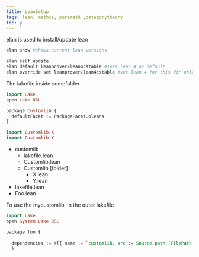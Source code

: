 ```yaml
---
title: LeanSetup
tags: lean, mathcs, puremath ,categorytheory
toc: y
---
```


elan is used to install/update lean  

```bash
elan show #shows current lean versions
```

```bash
elan self update
elan default leanprover/lean4:stable #sets lean 4 as default
elan override set leanprover/lean4:stable #set lean 4 for this dir only
```


The lakefile inside somefolder

```{.hs filename=lakefile.lean}
import Lake
open Lake DSL

package Customlib {
  defaultFacet := PackageFacet.oleans
}
```

```{.hs filename=Customlib.lean}
import Customlib.X
import Customlib.Y
```

* customlib
  * lakefile.lean
  * Customlib.lean
  * Customlib   [folder]
    * X.lean
    * Y.lean
* lakefile.lean
* Foo.lean

To use the mycustomlib, in the outer lakefile

```{.hs filename=lakefile.lean}
import Lake
open System Lake DSL

package foo {
  
  dependencies := #[{ name := `customlib, src := Source.path (FilePath.mk "customlib") }]
  }
```
